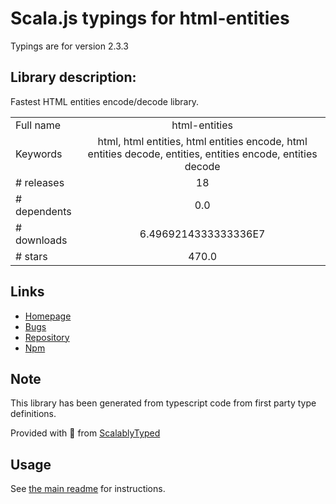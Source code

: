 
# Scala.js typings for html-entities

Typings are for version 2.3.3

## Library description:
Fastest HTML entities encode/decode library.

|                    |                 |
| ------------------ | :-------------: |
| Full name          | html-entities |
| Keywords           | html, html entities, html entities encode, html entities decode, entities, entities encode, entities decode |
| # releases         | 18 |
| # dependents       | 0.0 |
| # downloads        | 6.4969214333333336E7 |
| # stars            | 470.0 |

## Links
- [Homepage](https://github.com/mdevils/html-entities#readme)
- [Bugs](https://github.com/mdevils/html-entities/issues)
- [Repository](https://github.com/mdevils/html-entities)
- [Npm](https://www.npmjs.com/package/html-entities)
    


## Note
This library has been generated from typescript code from first party type definitions.

Provided with :purple_heart: from [ScalablyTyped](https://github.com/oyvindberg/ScalablyTyped)

## Usage
See [the main readme](../../readme.md) for instructions.


